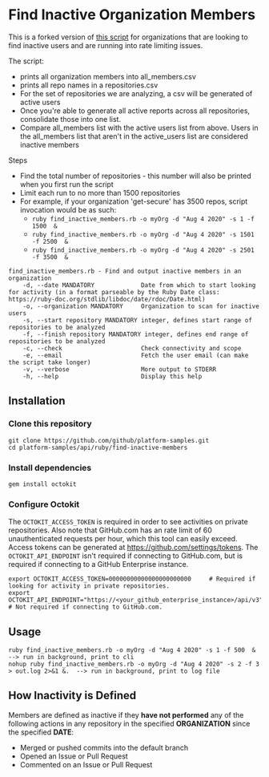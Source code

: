 # Find Inactive Organization Members

This is a forked version of [this script](https://github.com/github/platform-samples/blob/master/api/ruby/find-inactive-members/find_inactive_members.rb) for organizations that are looking to find inactive users and are running into rate limiting issues.

The script:
* prints all organization members into all_members.csv
* prints all repo names in a repositories.csv
* For the set of repositories we are analyzing, a csv will be generated of active users
* Once you're able to generate all active reports across all repositories, consolidate those into one list.
* Compare all_members list with the active users list from above. Users in the all_members list that aren't in the active_users list are considered inactive members


Steps
* Find the total number of repositories - this number will also be printed when you first run the script
* Limit each run to no more than 1500 repositories
* For example, if your organization 'get-secure' has 3500 repos, script invocation would be as such:
   * ```ruby find_inactive_members.rb -o myOrg -d "Aug 4 2020" -s 1 -f 1500  &```
   * ```ruby find_inactive_members.rb -o myOrg -d "Aug 4 2020" -s 1501 -f 2500  &```
   * ```ruby find_inactive_members.rb -o myOrg -d "Aug 4 2020" -s 2501 -f 3500  &```



```
find_inactive_members.rb - Find and output inactive members in an organization
    -d, --date MANDATORY             Date from which to start looking for activity (in a format parseable by the Ruby Date class: https://ruby-doc.org/stdlib/libdoc/date/rdoc/Date.html)
    -o, --organization MANDATORY     Organization to scan for inactive users
    -s, --start repository MANDATORY integer, defines start range of repositories to be analyzed
    -f, --finish repository MANDATORY integer, defines end range of repositories to be analyzed
    -c, --check                      Check connectivity and scope
    -e, --email                      Fetch the user email (can make the script take longer)
    -v, --verbose                    More output to STDERR
    -h, --help                       Display this help
```

## Installation

### Clone this repository

```shell
git clone https://github.com/github/platform-samples.git
cd platform-samples/api/ruby/find-inactive-members
```

### Install dependencies

```shell
gem install octokit
```

### Configure Octokit

The `OCTOKIT_ACCESS_TOKEN` is required in order to see activities on private repositories. Also note that GitHub.com has an rate limit of 60 unauthenticated requests per hour, which this tool can easily exceed. Access tokens can be generated at https://github.com/settings/tokens. The `OCTOKIT_API_ENDPOINT` isn't required if connecting to GitHub.com, but is required if connecting to a GitHub Enterprise instance.

```shell
export OCTOKIT_ACCESS_TOKEN=00000000000000000000000     # Required if looking for activity in private repositories.
export OCTOKIT_API_ENDPOINT="https://<your_github_enterprise_instance>/api/v3" # Not required if connecting to GitHub.com.
```

## Usage

```
ruby find_inactive_members.rb -o myOrg -d "Aug 4 2020" -s 1 -f 500  &    --> run in background, print to cli
nohup ruby find_inactive_members.rb -o myOrg -d "Aug 4 2020" -s 2 -f 3 > out.log 2>&1 &.  --> run in background, print to log file
```

## How Inactivity is Defined

Members are defined as inactive if they **have not performed** any of the following actions in any repository in the specified **ORGANIZATION** since the specified **DATE**: 

- Merged or pushed commits into the default branch
- Opened an Issue or Pull Request
- Commented on an Issue or Pull Request

